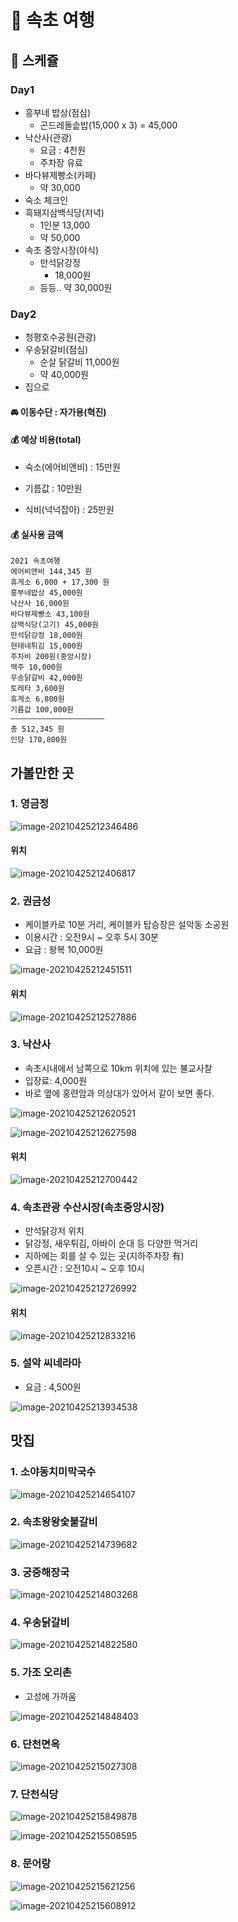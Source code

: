 # 📌 속초 여행

## 🧾 스케쥴

### Day1

- 흥부네 밥상(점심)
  - 곤드레돌솥밥(15,000 x 3) = 45,000
- 낙산사(관광)
  - 요금 : 4천원
  - 주차장 유료
- 바다뷰제빵소(카페)
  - 약 30,000
- 숙소 체크인
- 흑돼지삼백식당(저녁)
  - 1인분 13,000 
  - 약 50,000
- 속초 중앙시장(야식)
  - 만석닭강정
    - 18,000원
  - 등등.. 약 30,000원



### Day2

- 청평호수공원(관광)
- 우송닭갈비(점심)
  - 순살 닭갈비 11,000원
  - 약 40,000원
- 집으로



#### 🚘 이동수단 : 자가용(혁진)

#### 💰 예상 비용(total)

- 숙소(에어비앤비) : 15만원

- 기름값 : 10만원
- 식비(넉넉잡아) : 25만원



#### 💰 실사용 금액

```
2021 속초여행
에어비앤비 144,345 원
휴게소 6,000 + 17,300 원
흥부네밥상 45,000원
낙산사 16,000원
바다뷰제빵소 43,100원
삼백식당(고기) 45,000원
만석닭강정 18,000원
현태네튀김 15,000원
주차비 200원(중앙시장)
맥주 10,000원
우송닭갈비 42,000원
토레타 3,600원
휴게소 6,800원
기름값 100,000원
—————————————————————
총 512,345 원
인당 170,800원
```



## 가볼만한 곳

### 1. 영금정

![image-20210425212346486](../Images/sokcho/sokcho1.png)

#### 위치

![image-20210425212406817](../Images/sokcho/sokcho2.png)



### 2. 권금성

- 케이블카로 10분 거리, 케이블카 탑승장은 설악동 소공원
- 이용시간 : 오전9시 ~ 오후 5시 30분
- 요금 : 왕복 10,000원

![image-20210425212451511](../Images/sokcho/sokcho3.png)

#### 위치

![image-20210425212527886](../Images/sokcho/sokcho4.png)



### 3. 낙산사

- 속초시내에서 남쪽으로 10km 위치에 있는 불교사찰
- 입장료: 4,000원
- 바로 옆에 홍련암과 의상대가 있어서 같이 보면 좋다.

![image-20210425212620521](../Images/sokcho/sokcho5.png)

![image-20210425212627598](../Images/sokcho/sokcho6.png)

#### 위치

![image-20210425212700442](../Images/sokcho/sokcho7.png)



### 4. 속초관광 수산시장(속초중앙시장)

- 만석닭강저 위치
- 닭강정, 새우튀김, 아바이 순대 등 다양한 먹거리
- 지하에는 회를 살 수 있는 곳(지하주차장 有)
- 오픈시간 : 오전10시 ~ 오후 10시

![image-20210425212726992](../Images/sokcho/sokcho8.png)

#### 위치

![image-20210425212833216](../Images/sokcho/sokcho9.png)



### 5. 설악 씨네라마

- 요금 : 4,500원

![image-20210425213934538](../Images/sokcho/sokcho10.png)



## 맛집

### 1. 소야동치미막국수

![image-20210425214654107](../Images/sokcho/sokcho11.png)



### 2. 속초왕왕숯불갈비

![image-20210425214739682](../Images/sokcho/sokcho12.png)



### 3. 궁중해장국

![image-20210425214803268](../Images/sokcho/sokcho13.png)



### 4. 우송닭갈비

![image-20210425214822580](../Images/sokcho/sokcho14.png)



### 5. 가조 오리촌

- 고성에 가까움

![image-20210425214848403](../Images/sokcho/sokcho15.png)



### 6. 단천면옥

![image-20210425215027308](../Images/sokcho/sokcho16.png)



### 7. 단천식당

![image-20210425215849878](../Images/sokcho/sokcho17.png)

![image-20210425215508595](../Images/sokcho/sokcho20.png)



### 8. 문어랑

![image-20210425215621256](../Images/sokcho/sokcho18.png)

![image-20210425215608912](../Images/sokcho/sokcho19.png)